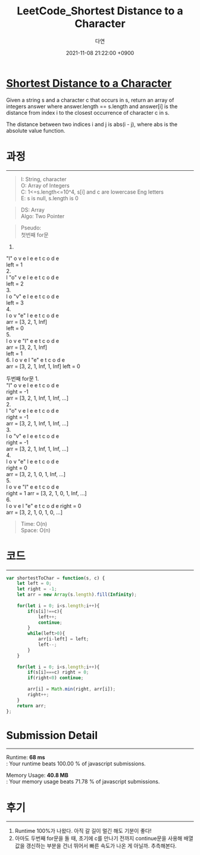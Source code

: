 ﻿---
title: LeetCode_Shortest Distance to a Character
author: 다연
date: 2021-11-08 21:22:00 +0900
categories: [Algorithm, LeetCode]
tags: [LeetCode, easy, Array, Two Pointers, String, 100%]
---
# [Shortest Distance to a Character](https://leetcode.com/problems/shortest-distance-to-a-character/)

Given a string s and a character c that occurs in s, return an array of integers answer where answer.length == s.length and answer[i] is the distance from index i to the closest occurrence of character c in s.

The distance between two indices i and j is abs(i - j), where abs is the absolute value function.
# 과정
---
> I: String, character  
O: Array of Integers  
C: 1<=s.length<=10^4, s[i] and c are lowercase Eng letters  
E: s is null, s.length is 0  

> DS: Array  
Algo: Two Pointer  


> Pseudo:  
첫번째 for문
1.  
"l" o v e l e e t c o d e  
left = 1  
2.  
l "o" v e l e e t c o d e  
left = 2  
3.  
l o "v" e l e e t c o d e  
left = 3  
4.  
l o v "e" l e e t c o d e  
arr = [3, 2, 1, Inf]  
left = 0  
5.  
l o v e "l" e e t c o d e  
arr = [3, 2, 1, Inf]  
left = 1  
6. 
l o v e l "e" e t c o d e  
arr = [3, 2, 1, Inf, 1, Inf]
left = 0  

>
두번째 for문
1.  
"l" o v e l e e t c o d e  
right = -1  
arr = [3, 2, 1, Inf, 1, Inf, ...]  
2.  
l "o" v e l e e t c o d e  
right = -1  
arr = [3, 2, 1, Inf, 1, Inf, ...]  
3.  
l o "v" e l e e t c o d e  
right = -1  
arr = [3, 2, 1, Inf, 1, Inf, ...]  
4.  
l o v "e" l e e t c o d e  
right = 0  
arr = [3, 2, 1, 0, 1, Inf, ...]  
5.   
l o v e "l" e e t c o d e  
right = 1
arr = [3, 2, 1, 0, 1, Inf, ...]  
6.  
l o v e l "e" e t c o d e
right = 0  
arr = [3, 2, 1, 0, 1, 0, ...]

> Time: O(n)  
Space:  O(n)  

# 코드
---
```JavaScript
var shortestToChar = function(s, c) {
    let left = 0;
    let right = -1;
    let arr = new Array(s.length).fill(Infinity);
    
    for(let i = 0; i<s.length;i++){
        if(s[i]!==c){
            left++;
            continue;
        }
        while(left>0){
            arr[i-left] = left;
            left--;
        }
    }
    
    for(let i = 0; i<s.length;i++){
        if(s[i]===c) right = 0;
        if(right<0) continue;
        
        arr[i] = Math.min(right, arr[i]);
        right++;
    }
    return arr;
};
```
# Submission Detail
---
Runtime:  **68 ms**  
: Your runtime beats 100.00 % of javascript submissions.  
  
Memory Usage:  **40.8 MB**  
: Your memory usage beats 71.78 % of javascript submissions.  

# 후기
---
1. Runtime 100%가 나왔다. 아직 갈 길이 멀긴 해도 기분이 좋다!
2. 아마도 두번째 for문을 돌 때, 초기에 c를 만나기 전까지 continue문을 사용해 배열 값을 갱신하는 부분을 건너 뛰어서 빠른 속도가 나온 게 아닐까. 추측해본다. 
